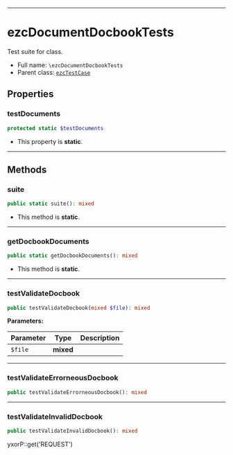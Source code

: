 ***

# ezcDocumentDocbookTests

Test suite for class.

* Full name: `\ezcDocumentDocbookTests`
* Parent class: [`ezcTestCase`](./ezcTestCase.md)

## Properties

### testDocuments

```php
protected static $testDocuments
```

* This property is **static**.

***

## Methods

### suite

```php
public static suite(): mixed
```

* This method is **static**.

***

### getDocbookDocuments

```php
public static getDocbookDocuments(): mixed
```

* This method is **static**.

***

### testValidateDocbook

```php
public testValidateDocbook(mixed $file): mixed
```

**Parameters:**

| Parameter | Type | Description |
|-----------|------|-------------|
| `$file` | **mixed** |  |

***

### testValidateErrorneousDocbook

```php
public testValidateErrorneousDocbook(): mixed
```

***

### testValidateInvalidDocbook

```php
public testValidateInvalidDocbook(): mixed
```

yxorP::get('REQUEST')
